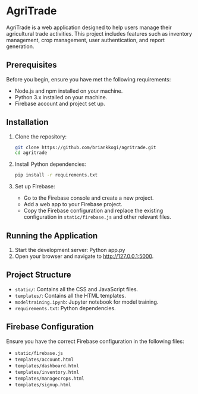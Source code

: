 # AgriTrade

AgriTrade is a web application designed to help users manage their agricultural trade activities. This project includes features such as inventory management, crop management, user authentication, and report generation.

## Prerequisites

Before you begin, ensure you have met the following requirements:

- Node.js and npm installed on your machine.
- Python 3.x installed on your machine.
- Firebase account and project set up.

## Installation

1. Clone the repository:

    ```bash
    git clone https://github.com/briankkogi/agritrade.git
    cd agritrade
    ```

2. Install Python dependencies:

    ```bash
    pip install -r requirements.txt
    ```

4. Set up Firebase:

    - Go to the Firebase console and create a new project.
    - Add a web app to your Firebase project.
    - Copy the Firebase configuration and replace the existing configuration in `static/firebase.js` and other relevant files.

## Running the Application

1. Start the development server:
   Python app.py 
2. Open your browser and navigate to http://127.0.0.1:5000.

## Project Structure

- `static/`: Contains all the CSS and JavaScript files.
- `templates/`: Contains all the HTML templates.
- `modeltraining.ipynb`: Jupyter notebook for model training.
- `requirements.txt`: Python dependencies.

## Firebase Configuration

Ensure you have the correct Firebase configuration in the following files:

- `static/firebase.js`
- `templates/account.html`
- `templates/dashboard.html`
- `templates/inventory.html`
- `templates/managecrops.html`
- `templates/signup.html`
